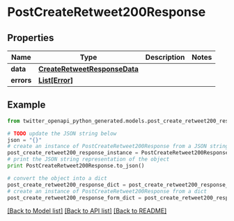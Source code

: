 # PostCreateRetweet200Response


## Properties

Name | Type | Description | Notes
------------ | ------------- | ------------- | -------------
**data** | [**CreateRetweetResponseData**](CreateRetweetResponseData.md) |  | 
**errors** | [**List[Error]**](Error.md) |  | 

## Example

```python
from twitter_openapi_python_generated.models.post_create_retweet200_response import PostCreateRetweet200Response

# TODO update the JSON string below
json = "{}"
# create an instance of PostCreateRetweet200Response from a JSON string
post_create_retweet200_response_instance = PostCreateRetweet200Response.from_json(json)
# print the JSON string representation of the object
print PostCreateRetweet200Response.to_json()

# convert the object into a dict
post_create_retweet200_response_dict = post_create_retweet200_response_instance.to_dict()
# create an instance of PostCreateRetweet200Response from a dict
post_create_retweet200_response_form_dict = post_create_retweet200_response.from_dict(post_create_retweet200_response_dict)
```
[[Back to Model list]](../README.md#documentation-for-models) [[Back to API list]](../README.md#documentation-for-api-endpoints) [[Back to README]](../README.md)


